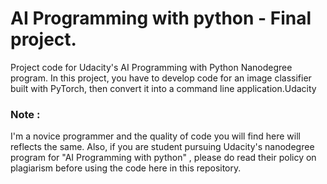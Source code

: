 # AI Programming with python - Final project.
Project code for Udacity's AI Programming with Python Nanodegree program. In this project, you have to develop code for an image classifier built with PyTorch, then convert it into a command line application.Udacity 
### Note :
I'm  a novice programmer and the quality of code you will find here will reflects the same. Also, if you are student pursuing Udacity's nanodegree program for "AI Programming with python" , please do read their policy on plagiarism before using the code here in this repository. 
